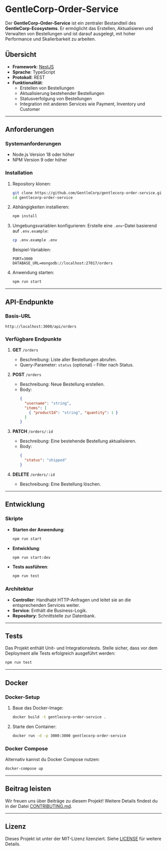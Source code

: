 # GentleCorp-Order-Service

Der **GentleCorp-Order-Service** ist ein zentraler Bestandteil des **GentleCorp-Ecosystems**. Er ermöglicht das Erstellen, Aktualisieren und Verwalten von Bestellungen und ist darauf ausgelegt, mit hoher Performance und Skalierbarkeit zu arbeiten.

## Übersicht

- **Framework**: [NestJS](https://nestjs.com/)
- **Sprache**: TypeScript
- **Protokoll**: REST
- **Funktionalität**:
  - Erstellen von Bestellungen
  - Aktualisierung bestehender Bestellungen
  - Statusverfolgung von Bestellungen
  - Integration mit anderen Services wie Payment, Inventory und Customer

---

## Anforderungen

### Systemanforderungen
- Node.js Version 18 oder höher
- NPM Version 9 oder höher

### Installation

1. Repository klonen:
   ```bash
   git clone https://github.com/GentleCorp/gentlecorp-order-service.git
   cd gentlecorp-order-service
   ```

2. Abhängigkeiten installieren:
   ```bash
   npm install
   ```

3. Umgebungsvariablen konfigurieren:
   Erstelle eine `.env`-Datei basierend auf `.env.example`:
   ```bash
   cp .env.example .env
   ```
   Beispiel-Variablen:
   ```
   PORT=3000
   DATABASE_URL=mongodb://localhost:27017/orders
   ```

4. Anwendung starten:
   ```bash
   npm run start
   ```

---

## API-Endpunkte

### Basis-URL
```
http://localhost:3000/api/orders
```

### Verfügbare Endpunkte

1. **GET** `/orders`
   - Beschreibung: Liste aller Bestellungen abrufen.
   - Query-Parameter: `status` (optional) - Filter nach Status.

2. **POST** `/orders`
   - Beschreibung: Neue Bestellung erstellen.
   - Body:
     ```json
     {
       "username": "string",
       "items": [
         { "productId": "string", "quantity": 1 }
       ]
     }
     ```

3. **PATCH** `/orders/:id`
   - Beschreibung: Eine bestehende Bestellung aktualisieren.
   - Body:
     ```json
     {
       "status": "shipped"
     }
     ```

4. **DELETE** `/orders/:id`
   - Beschreibung: Eine Bestellung löschen.

---

## Entwicklung

### Skripte
- **Starten der Anwendung**:
  ```bash
  npm run start
  ```
- **Entwicklung**:
  ```bash
  npm run start:dev
  ```
- **Tests ausführen**:
  ```bash
  npm run test
  ```

### Architektur
- **Controller**: Handhabt HTTP-Anfragen und leitet sie an die entsprechenden Services weiter.
- **Service**: Enthält die Business-Logik.
- **Repository**: Schnittstelle zur Datenbank.

---

## Tests

Das Projekt enthält Unit- und Integrationstests. Stelle sicher, dass vor dem Deployment alle Tests erfolgreich ausgeführt werden:

```bash
npm run test
```

---

## Docker

### Docker-Setup
1. Baue das Docker-Image:
   ```bash
   docker build -t gentlecorp-order-service .
   ```

2. Starte den Container:
   ```bash
   docker run -d -p 3000:3000 gentlecorp-order-service
   ```

### Docker Compose
Alternativ kannst du Docker Compose nutzen:
```bash
docker-compose up
```

---

## Beitrag leisten

Wir freuen uns über Beiträge zu diesem Projekt! Weitere Details findest du in der Datei [CONTRIBUTING.md](CONTRIBUTING.md).

---

## Lizenz

Dieses Projekt ist unter der MIT-Lizenz lizenziert. Siehe [LICENSE](LICENSE) für weitere Details.

